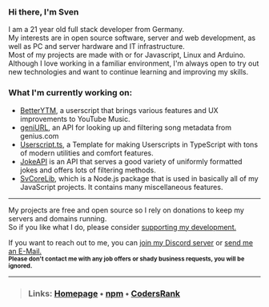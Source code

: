 ### Hi there, I'm Sven
I am a 21 year old full stack developer from Germany.  
My interests are in open source software, server and web development, as well as PC and server hardware and IT infrastructure.  
Most of my projects are made with or for Javascript, Linux and Arduino.  
Although I love working in a familiar environment, I'm always open to try out new technologies and want to continue learning and improving my skills.  
  
### What I'm currently working on:
- [BetterYTM](https://github.com/Sv443/BetterYTM), a userscript that brings various features and UX improvements to YouTube Music.
- [geniURL](https://github.com/Sv443/geniURL), an API for looking up and filtering song metadata from genius.com
- [Userscript.ts](https://github.com/Sv443/Userscript.ts), a Template for making Userscripts in TypeScript with tons of modern utilities and comfort features.
- [JokeAPI](https://github.com/Sv443/JokeAPI) is an API that serves a good variety of uniformly formatted jokes and offers lots of filtering methods.
- [SvCoreLib](https://github.com/Sv443-Network/SvCoreLib), which is a Node.js package that is used in basically all of my JavaScript projects. It contains many miscellaneous features.

---

My projects are free and open source so I rely on donations to keep my servers and domains running.  
So if you like what I do, please consider [supporting my development.](https://github.com/sponsors/Sv443)  
  
<!-- TODO: add this workflow https://github.com/JamesIves/github-sponsors-readme-action -->
<!-- Massive thanks to my sponsors ❤  

<a href="https://github.com/CrazyMarvin" title="CrazyMarvin"><img src="https://github.com/CrazyMarvin.png" width="50" height="50" /></a>

--->

If you want to reach out to me, you can [join my Discord server](https://dc.sv443.net/) or [send me an E-Mail.](mailto:%63%6F%6E%74%61%63%74%40%73%76%34%34%33%2E%6E%65%74)  
<sub><b>Please don't contact me with any job offers or shady business requests, you will be ignored.</b></sub>

---

> <h3>
> 
> Links: [Homepage](https://sv443.net/) &bull; [npm](https://www.npmjs.com/~sv443) &bull; [CodersRank](https://profile.codersrank.io/user/sv443)  
> </h3>
